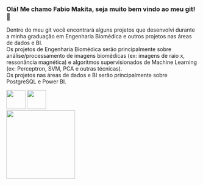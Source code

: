### Olá! Me chamo Fabio Makita, seja muito bem vindo ao meu git! 👋

Dentro do meu git você encontrará alguns projetos que desenvolvi durante a minha graduação em Engenharia Biomédica e outros projetos nas áreas de dados e BI.
<br>
Os projetos de Engenharia Biomédica serão principalmente sobre análise/processamento de imagens biomédicas (ex: imagens de raio x, ressonância magnética) e algoritmos supervisionados de Machine Learning (ex: Perceptron, SVM, PCA e outras técnicas).
<br>
Os projetos nas áreas de dados e BI serão principalmente sobre PostgreSQL e Power BI.

<div>
<img height = "50em" src="https://cdn.jsdelivr.net/gh/devicons/devicon/icons/python/python-original.svg" />
<img height = "50em" src="https://cdn.jsdelivr.net/gh/devicons/devicon/icons/postgresql/postgresql-original.svg" />
</div>

<div>
  <img height = "180em" src="https://github-readme-stats.vercel.app/api?username=fkmakita&show_icons=true&theme=cobalt" />
</div>
